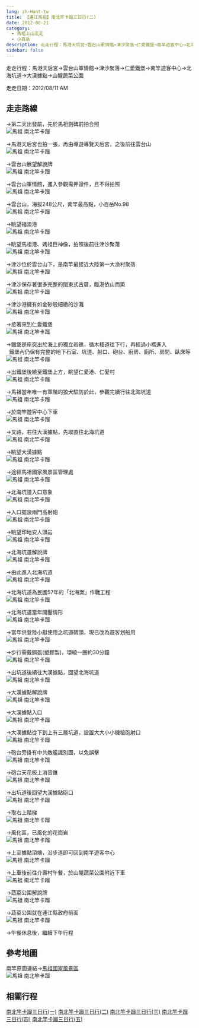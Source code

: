 ```yaml
---
lang: zh-Hant-tw
title: 【連江馬祖】南北竿卡蹓三日行(二)
date: 2012-08-21
category: 
  - 馬祖上山走走
  - 小百岳
description: 走走行程：馬港天后宮→雲台山軍情館→津沙聚落→仁愛鐵堡→南竿遊客中心→北海坑道→大漢據點→山隴蔬菜公園
sidebar: false
---
```


走走行程：馬港天后宮→雲台山軍情館→津沙聚落→仁愛鐵堡→南竿遊客中心→北海坑道→大漢據點→山隴蔬菜公園

走走日期：2012/08/11 AM

<!-- more -->

## 走走路線
→第二天出發前，先於馬祖劍碑前拍合照  
![馬祖 南北竿卡蹓](https://1013399.github.io/image-3/188/230714045_l.jpg)

→馬港天后宮也拍一張，再由導遊導覽天后宮，之後前往雲台山  
![馬祖 南北竿卡蹓](https://1013399.github.io/image-3/188/230714046_l.jpg)

→雲台山展望解說牌  
![馬祖 南北竿卡蹓](https://1013399.github.io/image-3/188/230714051_l.jpg)

→雲台山軍情館，進入參觀需押證件，且不得拍照  
![馬祖 南北竿卡蹓](https://1013399.github.io/image-3/188/230714053_l.jpg)

→雲台山，海拔248公尺，南竿最高點，小百岳No.98  
![馬祖 南北竿卡蹓](https://1013399.github.io/image-3/188/230714056_l.jpg)

→眺望福澳港  
![馬祖 南北竿卡蹓](https://1013399.github.io/image-3/188/230714055_l.jpg)

→眺望馬祖港、媽祖巨神像，拍照後前往津沙聚落  
![馬祖 南北竿卡蹓](https://1013399.github.io/image-3/188/230714064_l.jpg)

→津沙位於雲台山下，是南竿最接近大陸第一大漁村聚落  
![馬祖 南北竿卡蹓](https://1013399.github.io/image-3/188/230714065_l.jpg)

→津沙保存著很多完整的閩東式古厝，臨港依山而築  
![馬祖 南北竿卡蹓](https://1013399.github.io/image-3/188/230714067_l.jpg)

→津沙港擁有如金砂般細緻的沙灘  
![馬祖 南北竿卡蹓](https://1013399.github.io/image-3/188/230714069_l.jpg)

→接著來到仁愛鐵堡  
![馬祖 南北竿卡蹓](https://1013399.github.io/image-3/188/230714078_l.jpg)

→鐵堡是座突出於海上的獨立岩礁，循木棧道往下行，再經過小橋進入  
  鐵堡內仍保有完整的地下石室、坑道、射口、砲台、廚房、廁所、房間、臥床等  
![馬祖 南北竿卡蹓](https://1013399.github.io/image-3/188/230714079_l.jpg)

→出鐵堡後繞至鐵堡上方，眺望仁愛港、仁愛村  
![馬祖 南北竿卡蹓](https://1013399.github.io/image-3/188/230714081_l.jpg)

→馬祖當年唯一有軍階的狼犬駐防於此，參觀完續行往北海坑道  
![馬祖 南北竿卡蹓](https://1013399.github.io/image-3/188/230714084_l.jpg)

→於南竿遊客中心下車  
![馬祖 南北竿卡蹓](https://1013399.github.io/image-3/188/230714085_l.jpg)

→叉路，右往大漢據點，先取直往北海坑道  
![馬祖 南北竿卡蹓](https://1013399.github.io/image-3/188/230714088_l.jpg)

→眺望大漢據點  
![馬祖 南北竿卡蹓](https://1013399.github.io/image-3/188/230714092_l.jpg)

→途經馬祖國家風景區管理處  
![馬祖 南北竿卡蹓](https://1013399.github.io/image-3/188/230714097_l.jpg)

→北海坑道入口意象  
![馬祖 南北竿卡蹓](https://1013399.github.io/image-3/188/230714099_l.jpg)

→入口擺設兩門高射砲  
![馬祖 南北竿卡蹓](https://1013399.github.io/image-3/188/230714101_l.jpg)

→眺望印地安人頭岩  
![馬祖 南北竿卡蹓](https://1013399.github.io/image-3/188/230714103_l.jpg)

→北海坑道解說牌  
![馬祖 南北竿卡蹓](https://1013399.github.io/image-3/188/230714105_l.jpg)

→由此進入北海坑道  
![馬祖 南北竿卡蹓](https://1013399.github.io/image-3/188/230714108_l.jpg)

→北海坑道為民國57年的「北海案」作戰工程  
![馬祖 南北竿卡蹓](https://1013399.github.io/image-3/188/230714110_l.jpg)

→北海坑道當年開鑿情形  
![馬祖 南北竿卡蹓](https://1013399.github.io/image-3/188/230714111_l.jpg)

→當年供登陸小艇使用之坑道碼頭，現已改為遊客划船用  
![馬祖 南北竿卡蹓](https://1013399.github.io/image-3/188/230714114_l.jpg)

→步行需戴鋼盔(塑膠製)，環繞一圈約30分鐘  
![馬祖 南北竿卡蹓](https://1013399.github.io/image-3/188/230714118_l.jpg)

→出坑道後續往大漢據點，回望北海坑道  
![馬祖 南北竿卡蹓](https://1013399.github.io/image-3/188/230714127_l.jpg)

→大漢據點解說牌  
![馬祖 南北竿卡蹓](https://1013399.github.io/image-3/188/230714130_l.jpg)

→大漢據點入口  
![馬祖 南北竿卡蹓](https://1013399.github.io/image-3/188/230714133_l.jpg)

→大漢據點從下到上有三層坑道，設置大大小小機槍砲射口  
![馬祖 南北竿卡蹓](https://1013399.github.io/image-3/188/230714137_l.jpg)

→砲台旁掛有中共敵艦識別圖，以免誤擊  
![馬祖 南北竿卡蹓](https://1013399.github.io/image-3/188/230714139_l.jpg)

→砲台天花板上消音錐  
![馬祖 南北竿卡蹓](https://1013399.github.io/image-3/188/230714142_l.jpg)

→出坑道後回望大漢據點砲口  
![馬祖 南北竿卡蹓](https://1013399.github.io/image-3/188/230714145_l.jpg)

→取右上階梯  
![馬祖 南北竿卡蹓](https://1013399.github.io/image-3/188/230714149_l.jpg)

→風化區，已風化的花崗岩  
![馬祖 南北竿卡蹓](https://1013399.github.io/image-3/188/230714151_l.jpg)

→上至據點頂端，沿步道即可回到南竿遊客中心  
![馬祖 南北竿卡蹓](https://1013399.github.io/image-3/188/230714154_l.jpg)

→上車後前往介壽村午餐，於山隴蔬菜公園附近下車  
![馬祖 南北竿卡蹓](https://1013399.github.io/image-3/188/230714160_l.jpg)

→蔬菜公園解說牌  
![馬祖 南北竿卡蹓](https://1013399.github.io/image-3/188/230714158_l.jpg)

→蔬菜公園就在連江縣政府前面  
![馬祖 南北竿卡蹓](https://1013399.github.io/image-3/188/230714162_l.jpg)

→午餐休息後，繼續下午行程

## 參考地圖
南竿原圖連結→[馬祖國家風景區](http://www.matsu-nsa.gov.tw/UserFiles/image/1/bigmap3.jpg)  
![馬祖 南北竿卡蹓](https://1013399.github.io/image-3/188/230831811_l.jpg)

## 相關行程
[南北竿卡蹓三日行(一)](/posts/post-189-2012-08-20.md)
[南北竿卡蹓三日行(二)](/posts/post-188-2012-08-21.md)
[南北竿卡蹓三日行(三)](/posts/post-187-2012-08-22.md)
[南北竿卡蹓三日行(四)](/posts/post-186-2012-08-23.md)
[南北竿卡蹓三日行(五)](/posts/post-185-2012-08-24.md)